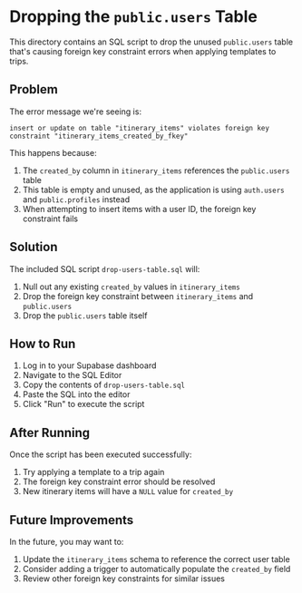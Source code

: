 # Dropping the `public.users` Table

This directory contains an SQL script to drop the unused `public.users` table that's causing foreign key constraint errors when applying templates to trips.

## Problem

The error message we're seeing is:
```
insert or update on table "itinerary_items" violates foreign key constraint "itinerary_items_created_by_fkey"
```

This happens because:
1. The `created_by` column in `itinerary_items` references the `public.users` table
2. This table is empty and unused, as the application is using `auth.users` and `public.profiles` instead
3. When attempting to insert items with a user ID, the foreign key constraint fails

## Solution

The included SQL script `drop-users-table.sql` will:
1. Null out any existing `created_by` values in `itinerary_items`
2. Drop the foreign key constraint between `itinerary_items` and `public.users`
3. Drop the `public.users` table itself

## How to Run

1. Log in to your Supabase dashboard
2. Navigate to the SQL Editor
3. Copy the contents of `drop-users-table.sql`
4. Paste the SQL into the editor
5. Click "Run" to execute the script

## After Running

Once the script has been executed successfully:
1. Try applying a template to a trip again
2. The foreign key constraint error should be resolved
3. New itinerary items will have a `NULL` value for `created_by`

## Future Improvements

In the future, you may want to:
1. Update the `itinerary_items` schema to reference the correct user table 
2. Consider adding a trigger to automatically populate the `created_by` field
3. Review other foreign key constraints for similar issues 